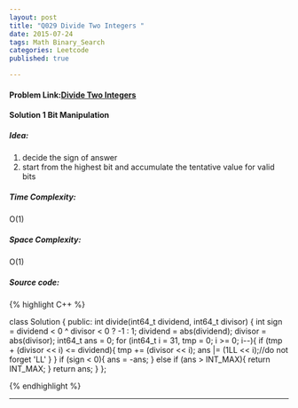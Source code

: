 ```yaml
---
layout: post
title: "Q029 Divide Two Integers "
date: 2015-07-24
tags: Math Binary_Search
categories: Leetcode
published: true

---
```

#### Problem Link:[Divide Two Integers ](https://leetcode.com/problems/divide-two-integers/) 

#### Solution 1 Bit Manipulation

##### Idea:

1. decide the sign of answer
2. start from the highest bit and accumulate the tentative value for valid bits
   
##### Time Complexity:

O(1)

##### Space Complexity:

O(1)

##### Source code:
{% highlight C++ %}

class Solution {
public:
    int divide(int64_t dividend, int64_t divisor) {
        int sign = dividend < 0 ^ divisor < 0 ? -1 : 1;
        dividend = abs(dividend);
        divisor = abs(divisor);
        int64_t ans = 0;
        for (int64_t i = 31, tmp = 0; i >= 0; i--){
            if (tmp + (divisor << i) <= dividend){
                tmp += (divisor << i);
                ans |= (1LL << i);//do not forget 'LL'
            }
        }
        if (sign < 0){
            ans = -ans;
        }
        else if (ans > INT_MAX){
            return INT_MAX;
        }
        return ans;
    }
};

{% endhighlight %}

---

